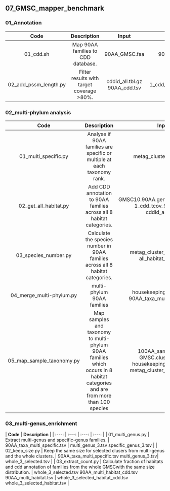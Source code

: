 ## 07_GMSC_mapper_benchmark

### 01_Annotation

| **Code** | **Description** | **Input** | **Output** |
| :---: | :---: | :---: | :---: | 
| 01_cdd.sh | Map 90AA families to CDD database. | 90AA_GMSC.faa | 90AA_cdd.tsv |
| 02_add_pssm_length.py | Filter results with target coverage >80%. | cddid_all.tbl.gz 90AA_cdd.tsv | 1_cdd_tcov_90AA.tsv |

### 02_multi-phylum analysis

| **Code** | **Description** | **Input** | **Output** |
| :---: | :---: | :---: | :---: | 
| 01_multi_specific.py | Analyse if 90AA families are specific or multiple at each taxonomy rank. | metag_cluster_tax_90.tsv | 90AA_taxa_multi_specific.tsv 90AA_specific_multi.tsv |
| 02_get_all_habitat.py | Add CDD annotation to 90AA families across all 8 habitat categories. | GMSC10.90AA.general_habitat.tsv.xz 1_cdd_tcov_90AA.tsv.gz cddid_all.tbl.gz | all_habitat_smorf_motif.tsv |
| 03_species_number.py | Calculate the species number in 90AA families across all 8 habitat categories. | metag_cluster_tax_90.tsv.xz all_habitat_smorf.tsv | housekeeping_species.tsv |
| 04_merge_multi-phylum.py | multi-phylum 90AA families | housekeeping_species.tsv 90AA_taxa_multi_specific.tsv | housekeeping_multi.tsv |
| 05_map_sample_taxonomy.py | Map samples and taxonomy to multi-phylum 90AA families which occurs in 8 habitat categories and are from more than 100 species | 100AA_sample.tsv.xz GMSC.cluster.tsv.gz housekeeping_species.tsv metag_cluster_tax_90.tsv.xz | 90AA_sample.tsv housekeeping_sample.txt housekeeping_taxonomy.txt |

### 03_multi-genus_enrichment

| **Code** | **Description** |
| :---: | :---: | :---: | :---: | 
| 01_multi_genus.py | Extract multi-genus and specific-genus families. | 90AA_taxa_multi_specific.tsv | multi_genus_3.tsv specific_genus_3.tsv  |
| 02_keep_size.py | Keep the same size for selected clusers from multi-genus and the whole clusters. | 90AA_taxa_multi_specific.tsv multi_genus_3.tsv| whole_3_selected.tsv |
| 03_extract_count.py | Calculate fraction of habitats and cdd annotation of families from the whole GMSCwith the same size distribution. | whole_3_selected.tsv  90AA_multi_habitat_cdd.tsv 90AA_multi_habitat.tsv | whole_3_selected_habitat_cdd.tsv whole_3_selected_habitat.tsv |